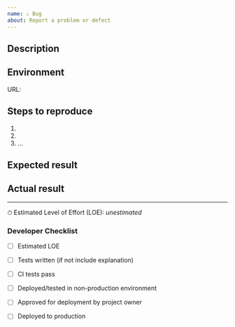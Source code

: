 ```yaml
---
name: ⚠️ Bug
about: Report a problem or defect
---
```


## Description

<!-- A brief description of the issue -->

## Environment

URL:
<!-- If the issue is browser-specific, include the link from https://whatsmybrowser.org/ -->

## Steps to reproduce

1.
2.
3. ...

## Expected result


## Actual result

<!-- Include a screenshot if applicable -->

--- 

<!-- ⤵️ to be filled out by developer -->

⏱ Estimated Level of Effort (LOE): _unestimated_

### Developer Checklist

* [ ] Estimated LOE
* [ ] Tests written (if not include explanation)
* [ ] CI tests pass
* [ ] Deployed/tested in non-production environment
* [ ] Approved for deployment by project owner
* [ ] Deployed to production

